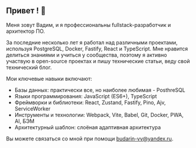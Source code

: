 ## Привет ! 👋

Меня зовут Вадим, и я профессиональны fullstack-разработчик и архитектор ПО. 

За последние несколько лет я работал над различными проектами, используя PostgreSQL, Docker, Fastify, React и TypeScript. 
Мне нравится делиться знаниями и учиться у сообщества, поэтому я активно участвую в open-source проектах и пишу технические статьи, веду свой технический блог. 

Мои ключевые навыки включают:

- Базы данных: практически все, но наиболее любимая - PosthreSQL
- Языки программирования: JavaScript (ES6+), TypeScript
- Фреймворки и библиотеки: React, Zustand, Fastify, Pino, Ajv, ServiceWorker
- Инструменты и технологии: Webpack, Vite, Babel, Git, Docker, PWA, AI, БЭМ
- Архитектурный шаблон: слоёная адаптивная архитектура

Вы можете связаться со мной при помощи budarin-vv@yandex.ru.
<!--
**budarin/budarin** is a ✨ _special_ ✨ repository because its `README.md` (this file) appears on your GitHub profile.

Here are some ideas to get you started:

- 🔭 I’m currently working on ...
- 🌱 I’m currently learning ...
- 👯 I’m looking to collaborate on ...
- 🤔 I’m looking for help with ...
- 💬 Ask me about ...
- 📫 How to reach me: ...
- 😄 Pronouns: ...
- ⚡ Fun fact: ...
-->

